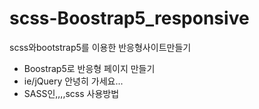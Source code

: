 # scss-Boostrap5_responsive

scss와bootstrap5를 이용한 반응형사이트만들기

- Boostrap5로 반응형 페이지 만들기
- ie/jQuery 안녕히 가세요...
- SASS인,,,,scss 사용방법
